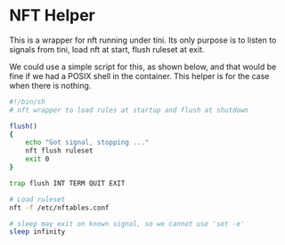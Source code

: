 NFT Helper
==========

This is a wrapper for nft running under tini.  Its only purpose is to
listen to signals from tini, load nft at start, flush ruleset at exit.

We could use a simple script for this, as shown below, and that would
be fine if we had a POSIX shell in the container.  This helper is for
the case when there is nothing.

```sh
#!/bin/sh
# nft wrapper to load rules at startup and flush at shutdown

flush()
{
    echo "Got signal, stopping ..."
    nft flush ruleset
    exit 0
}

trap flush INT TERM QUIT EXIT

# Load ruleset
nft -f /etc/nftables.conf

# sleep may exit on known signal, so we cannot use 'set -e'
sleep infinity
```
